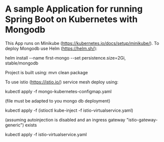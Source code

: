 # A sample Application for running Spring Boot on Kubernetes with Mongodb

This App runs on Minikube (https://kubernetes.io/docs/setup/minikube/). To deploy Mongodb use Helm (https://helm.sh/):

helm install --name first-mongo   --set persistence.size=2Gi,    stable/mongodb

Project is built using: mvn clean package

To use istio (https://istio.io/) service mesh deploy using:

kubectl apply -f mongo-kubernetes-configmap.yaml

(file must be adapted to you mongo db deployment)

kubectl apply -f (istioctl kube-inject -f istio-virtualservice.yaml)

(assuming autoinjection is disabled and an ingress gateway "istio-gateway-generic") exists

kubectl apply -f istio-virtualservice.yaml

